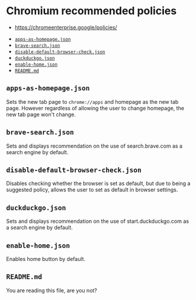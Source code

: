 # Chromium recommended policies

- https://chromeenterprise.google/policies/

<!-- editorconfig-checker-disable -->
<!-- prettier-ignore-start -->

<!-- START doctoc generated TOC please keep comment here to allow auto update -->
<!-- DON'T EDIT THIS SECTION, INSTEAD RE-RUN doctoc TO UPDATE -->

- [`apps-as-homepage.json`](#apps-as-homepagejson)
- [`brave-search.json`](#brave-searchjson)
- [`disable-default-browser-check.json`](#disable-default-browser-checkjson)
- [`duckduckgo.json`](#duckduckgojson)
- [`enable-home.json`](#enable-homejson)
- [`README.md`](#readmemd)

<!-- END doctoc generated TOC please keep comment here to allow auto update -->

<!-- prettier-ignore-end -->
<!-- editorconfig-checker-enable -->

## `apps-as-homepage.json`

Sets the new tab page to `chrome://apps` and homepage as the new tab page.
However regardless of allowing the user to change homepage, the new tab page
won't change.

## `brave-search.json`

Sets and displays recommendation on the use of search.brave.com as a search engine by default.

## `disable-default-browser-check.json`

Disables checking whether the browser is set as default, but due to being a
suggested policy, allows the user to set as default in browser settings.

## `duckduckgo.json`

Sets and displays recommendation on the use of start.duckduckgo.com as a search engine by default.

## `enable-home.json`

Enables home button by default.

## `README.md`

You are reading this file, are you not?
